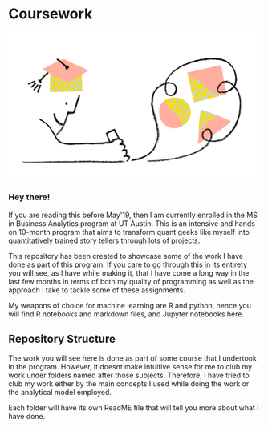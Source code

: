 # Coursework
![Image](https://github.com/sagar-chadha/Coursework/blob/master/Repository_files/course.png)
### Hey there! <br>

If you are reading this before May'19, then I am currently enrolled in the MS in Business Analytics program at UT Austin. This is an intensive and hands on 10-month program that aims to transform quant geeks like myself into quantitatively trained story tellers through lots of projects.

This repository has been created to showcase some of the work I have done as part of this program. If you care to go through this in its entirety you will see, as I have while making it, that I have come a long way in the last few months in terms of both my quality of programming as well as the approach I take to tackle some of these assignments.

My weapons of choice for machine learning are R and python, hence you will find R notebooks and markdown files, and Jupyter notebooks here. 

## Repository Structure
The work you will see here is done as part of some course that I undertook in the program. However, it doesnt make intuitive sense for me to club my work under folders named after those subjects. Therefore, I have tried to club my work either by the main concepts I used while doing the work or the analytical model employed. 

Each folder will have its own ReadME file that will tell you more about what I have done.
